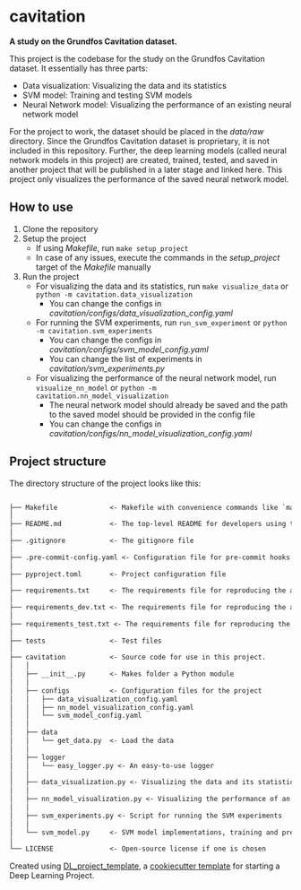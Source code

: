 # cavitation

**A study on the Grundfos Cavitation dataset.**

This project is the codebase for the study on the Grundfos Cavitation dataset. It essentially has three parts:
- Data visualization: Visualizing the data and its statistics
- SVM model: Training and testing SVM models
- Neural Network model: Visualizing the performance of an existing neural network model

For the project to work, the dataset should be placed in the *data/raw* directory. Since the Grundfos Cavitation dataset is proprietary, it is not included in this repository. Further, the deep learning models (called neural network models in this project) are created, trained, tested, and saved in another project that will be published in a later stage and linked here. This project only visualizes the performance of the saved neural network model.

## How to use

1. Clone the repository
2. Setup the project
    - If using *Makefile*, run `make setup_project`
    - In case of any issues, execute the commands in the *setup_project* target of the *Makefile* manually
3. Run the project
    - For visualizing the data and its statistics, run `make visualize_data` or `python -m cavitation.data_visualization`
        - You can change the configs in *cavitation/configs/data_visualization_config.yaml*
    - For running the SVM experiments, run `run_svm_experiment` or `python -m cavitation.svm_experiments`
        - You can change the configs in *cavitation/configs/svm_model_config.yaml*
        - You can change the list of experiments in *cavitation/svm_experiments.py*
    - For visualizing the performance of the neural network model, run `visualize_nn_model` or `python -m cavitation.nn_model_visualization`
        - The neural network model should already be saved and the path to the saved model should be provided in the config file
        - You can change the configs in *cavitation/configs/nn_model_visualization_config.yaml*

## Project structure

The directory structure of the project looks like this:

```txt

├── Makefile             <- Makefile with convenience commands like `make setup_project` or `make requirements`
│
├── README.md            <- The top-level README for developers using this project.
│
├── .gitignore           <- The gitignore file
│
├── .pre-commit-config.yaml <- Configuration file for pre-commit hooks
│
├── pyproject.toml       <- Project configuration file
│
├── requirements.txt     <- The requirements file for reproducing the analysis environment
│
├── requirements_dev.txt <- The requirements file for reproducing the analysis environment
│
├── requirements_test.txt <- The requirements file for reproducing the analysis environment
│
├── tests                <- Test files
│
├── cavitation           <- Source code for use in this project.
│   │
│   ├── __init__.py      <- Makes folder a Python module
│   │
│   ├── configs          <- Configuration files for the project
│   │   ├── data_visualization_config.yaml
│   │   ├── nn_model_visualization_config.yaml
│   │   └── svm_model_config.yaml
│   │
│   ├── data
│   │   └── get_data.py  <- Load the data
│   │
│   ├── logger
│   │   └── easy_logger.py <- An easy-to-use logger
│   │
│   ├── data_visualization.py <- Visualizing the data and its statistics
│   │
│   ├── nn_model_visualization.py <- Visualizing the performance of an existing neural network model
│   │
│   ├── svm_experiments.py <- Script for running the SVM experiments
│   │
│   └── svm_model.py     <- SVM model implementations, training and prediction
│
└── LICENSE              <- Open-source license if one is chosen
```

Created using [DL_project_template](https://github.com/Black3rror/DL_project_template),
a [cookiecutter template](https://github.com/cookiecutter/cookiecutter) for
starting a Deep Learning Project.
